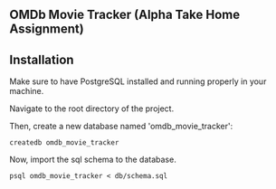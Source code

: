 ## OMDb Movie Tracker (Alpha Take Home Assignment)

## Installation
Make sure to have PostgreSQL installed and running properly in your machine.

Navigate to the root directory of the project.

Then, create a new database named 'omdb_movie_tracker':

```
createdb omdb_movie_tracker
```

Now, import the sql schema to the database.

```
psql omdb_movie_tracker < db/schema.sql
```



